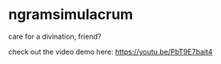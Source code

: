 # ngramsimulacrum
care for a divination, friend?

check out the video demo here: https://youtu.be/PbT9E7bait4
